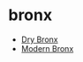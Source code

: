# bronx

 * [Dry Bronx](index/d/dry-bronx-200201.json)
 * [Modern Bronx](index/m/modern-bronx.json)
